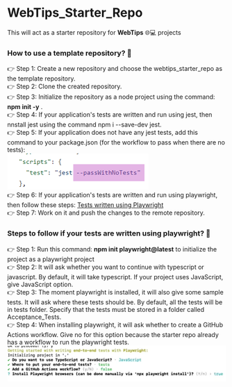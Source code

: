 # WebTips_Starter_Repo
This will act as a starter repository for **WebTips** 🌐💻 projects

### How to use a template repository? 🏁
👉 Step 1: Create a new repository and choose the webtips_starter_repo as the template repository.\
👉 Step 2: Clone the created repository.\
👉 Step 3: Initialize the repository as a node project using the command: __npm init -y__ . \
👉 Step 4: If your application's tests are written and run using jest, then nnstall jest using the command npm i --save-dev jest.\
👉 Step 5: If your application does not have any jest tests, add this command to your package.json (for the workflow to pass when there are no tests):\
![command to make the workflow run when there are no tests](https://github.com/solitontech/WebTips_Starter_Repo/blob/main/documentation/assets/WorkflowSpecification/noTests.png)\
👉 Step 6: If your application's tests are written and run using playwright, then follow these steps: [Tests written using Playwright](https://github.com/solitontech/WebTips_Starter_Repo/blob/main/documentation/readme.md#steps-to-follow-if-your-tests-are-written-using-playwright-) \
👉 Step 7: Work on it and push the changes to the remote repository. 

### Steps to follow if your tests are written using playwright? 🏁
👉 Step 1: Run this command: __npm init playwright@latest__ to initialize the project as a playwright project\
👉 Step 2: It will ask whether you want to continue with typescript or javascript. By default, it will take typescript. If your project uses JavaScript, give JavaScript option.  \
👉 Step 3: The moment playwright is installed, it will also give some sample tests. It will ask where these tests should be. By default, all the tests will be in tests folder. Specify that the tests must be stored in a folder called Acceptance_Tests. \
👉 Step 4: When installing playwright, it will ask whether to create a GitHub Actions workflow. Give no for this option because the starter repo already has a workflow to run the playwright tests. \
![Steps to follow while configuring playwright tests](https://github.com/solitontech/WebTips_Starter_Repo/blob/main/documentation/assets/PlaywrightTests/configurationSteps.PNG)
